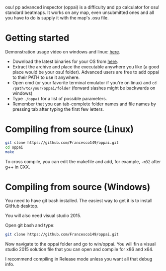 osu! pp advanced inspector (oppai) is a difficulty and pp calculator for osu! 
standard beatmaps. It works on any map, even unsubmitted ones and all you have
to do is supply it with the map's .osu file.

# Getting started
Demonstration usage video on windows and linux: 
[here](https://my.mixtape.moe/wasune.webm).

* Download the latest binaries for your OS from 
[here](https://github.com/Francesco149/oppai/releases).
* Extract the archive and place the executable anywhere you like (a good place
would be your osu! folder). Advanced users are free to add oppai to their PATH
to use it anywhere.
* Open cmd (or your favorite terminal emulator if you're on linux) and 
`cd /path/to/your/oppai/folder` (forward slashes might be backwards on 
windows)
* Type `./oppai` for a list of possible parameters.
* Remember that you can tab-complete folder names and file names by pressing 
  tab after typing the first few letters.

# Compiling from source (Linux)
```bash
git clone https://github.com/Francesco149/oppai.git
cd oppai
make
```

To cross compile, you can edit the makefile and add, for example, ```-m32``` 
after g++ in CXX.

# Compiling from source (Windows)
You need to have git bash installed. The easiest way to get it is to install 
GitHub desktop.

You will also need visual studio 2015.

Open git bash and type:

```bash
git clone https://github.com/Francesco149/oppai.git
```

Now navigate to the oppai folder and go to win/oppai. You will fin a visual 
studio 2015 solution file that you can open and compile for x86 and x64.

I recommend compiling in Release mode unless you want all that debug info.
